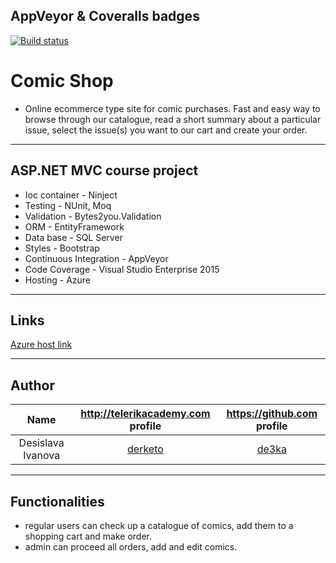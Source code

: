 ## AppVeyor & Coveralls badges
[![Build status](https://ci.appveyor.com/api/projects/status/k4b81dhasqmclpo2/branch/master?svg=true)](https://ci.appveyor.com/project/de3ka/comicshop/branch/master)
# Comic Shop 
  - Online ecommerce type site for comic purchases. Fast and easy way to browse through our catalogue, read a short summary about a particular issue, select the issue(s) you want to our cart and create your order.
-----------------------------------------------------------------------------------------------------------------------

## ASP.NET MVC course project
  - Ioc container - Ninject 
  - Testing - NUnit, Moq
  - Validation - Bytes2you.Validation
  - ORM - EntityFramework
  - Data base - SQL Server
  - Styles - Bootstrap 
  - Continuous Integration - AppVeyor
  - Code Coverage - Visual Studio Enterprise 2015
  - Hosting - Azure
-----------------------------------------------------------------------------------------------------------------------

## Links

[Azure host link](http://comicshopmvc.azurewebsites.net)

-----------------------------------------------------------------------------------------------------------------------

## Author

|Name                 | http://telerikacademy.com profile                        |https://github.com profile                |
|:-------------------:|:--------------------------------------------------------:|:----------------------------------------:|
|Desislava Ivanova    |[derketo](https://telerikacademy.com/Users/derketo)       |[de3ka](https://github.com/de3ka)         |


-----------------------------------------------------------------------------------------------------------------------

## Functionalities
 - regular users can check up a catalogue of comics, add them to a shopping cart and make order.
 - admin can proceed all orders, add and edit comics.